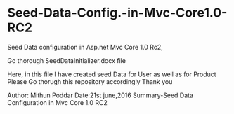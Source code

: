 # Seed-Data-Config.-in-Mvc-Core1.0-RC2
Seed  Data configuration in Asp.net Mvc Core 1.0 Rc2,

Go thorough SeedDataInitializer.docx file

Here, in this file I have created seed Data for User as well as for Product
Please Go thorugh this repository accordingly 
Thank you 

Author: Mithun Poddar
Date:21st june,2016
Summary-Seed Data Configuration in Mvc Core 1.0 RC2

